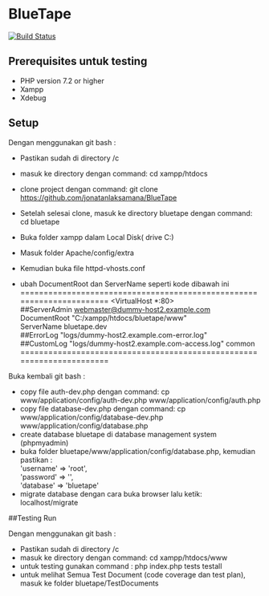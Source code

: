 # BlueTape
[![Build Status](https://travis-ci.org/jonatanlaksamana/BlueTape.svg?branch=master)](https://travis-ci.org/jonatanlaksamana/BlueTape)

## Prerequisites untuk testing

- PHP version 7.2 or higher
- Xampp
- Xdebug

## Setup

Dengan menggunakan git bash :
- Pastikan sudah di directory /c
- masuk ke directory dengan command: cd xampp/htdocs
- clone project dengan command: git clone https://github.com/jonatanlaksamana/BlueTape
- Setelah selesai clone, masuk ke directory bluetape dengan command: cd bluetape

- Buka folder xampp dalam Local Disk( drive C:)
- Masuk folder Apache/config/extra
- Kemudian buka file httpd-vhosts.conf
- ubah DocumentRoot dan ServerName seperti kode dibawah ini 
======================================================================
        <VirtualHost *:80> <br>
            ##ServerAdmin webmaster@dummy-host2.example.com <br>
            DocumentRoot "C:/xampp/htdocs/bluetape/www" <br>
            ServerName bluetape.dev <br>
            ##ErrorLog "logs/dummy-host2.example.com-error.log" <br>
            ##CustomLog "logs/dummy-host2.example.com-access.log" common <br>
        </VirtualHost>
======================================================================

Buka kembali git bash :
- copy file auth-dev.php dengan command: cp www/application/config/auth-dev.php www/application/config/auth.php
- copy file database-dev.php dengan command: cp www/application/config/database-dev.php www/application/config/database.php
- create database bluetape di database management system (phpmyadmin) 
- buka folder bluetape/www/application/config/database.php, kemudian pastikan : <br>
    'username' => 'root', <br>
	'password' => '', <br>
	'database' => 'bluetape' <br>
- migrate database dengan cara buka browser lalu ketik: localhost/migrate

##Testing Run

Dengan menggunakan git bash :
- Pastikan sudah di directory /c
- masuk ke directory dengan command: cd xampp/htdocs/www
- untuk testing gunakan command : php index.php tests testall
- untuk melihat Semua Test Document (code coverage dan test plan), masuk ke folder bluetape/TestDocuments